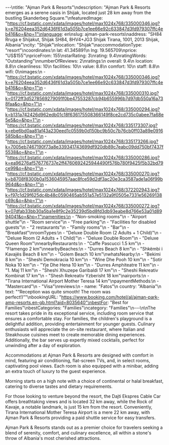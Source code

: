 ---\ntitle: "Ajman Park & Resorts"\ndescription: "Ajman Park & Resorts emerges as a serene oasis in Shijak, located just 28 km away from the bustling Skanderbeg Square."\nfeaturedImage: "https://cf.bstatic.com/xdata/images/hotel/max1024x768/335000346.jpg?k=e76204eea352d6436f61d3a505b7ce1ee66e92c633847d3fd979307ffc4eb416&o=&hp=1"\nlanguage: en\nslug: ajman-park-resorts\naddress: "SH84 Rruga e Shijakut, Shijak SH84, 8HV4+JG3 Shijak Tirana, 1001, 2013 Shijak, Albania"\ncity: "Shijak"\nlocation: "Shijak"\naccommodationType: "resort"\ncoordinates:\n  lat: 41.345891\n  lng: 19.565709\nprice: "US$155"\npriceFrom: 155\nstarRating: 3\nrating: 9.4\nratingWords: "Outstanding"\nnumberOfReviews: 2\nratings:\n  overall: 9.4\n  location: 8.8\n  cleanliness: 10\n  facilities: 10\n  value: 8.8\n  comfort: 10\n  staff: 8.8\n  wifi: 0\nimages:\n  - "https://cf.bstatic.com/xdata/images/hotel/max1024x768/335000346.jpg?k=e76204eea352d6436f61d3a505b7ce1ee66e92c633847d3fd979307ffc4eb416&o=&hp=1"\n  - "https://cf.bstatic.com/xdata/images/hotel/max1024x768/335000310.jpg?k=0172ff3d5278569279091f0be47553287cb94b655996b7d97db550a16a738faa&o=&hp=1"\n  - "https://cf.bstatic.com/xdata/images/hotel/max1024x768/335000294.jpg?k=b131a742426d962edb01c18f636175508366149f8ce2cd735c0abee7fa68e5e5&o=&hp=1"\n  - "https://cf.bstatic.com/xdata/images/hotel/max1024x768/335173307.jpg?k=ebe6bd0aa81af43a230eed1c0559b0d150bc9b50c7b76cb0ff03a89e0916585b&o=&hp=1"\n  - "https://cf.bstatic.com/xdata/images/hotel/max1024x768/335173266.jpg?k=7005eb7467190f73a8e339341743699df920db89c7eabc09dd750bf7437f5538&o=&hp=1"\n  - "https://cf.bstatic.com/xdata/images/hotel/max1024x768/335000286.jpg?k=ea96276af576776737e2ff4760692425944490f576b780f9425f5b32bd79ce99&o=&hp=1"\n  - "https://cf.bstatic.com/xdata/images/hotel/max1024x768/335000270.jpg?k=b8708f8300b0a1536045957aac8fce59d2df3ac20e3ca3587ade1a06f99b964d&o=&hp=1"\n  - "https://cf.bstatic.com/xdata/images/hotel/max1024x768/372202943.jpg?k=f97c1d29f625dc4b48c0590465ab551a57e5132a9f0505e7331e56269138c69c&o=&hp=1"\n  - "https://cf.bstatic.com/xdata/images/hotel/max1024x768/335000272.jpg?k=07dfab33bb30a5ba1e8f9c2e35239d5bd8fd3db93eabe8d766e53a01d8994041&o=&hp=1"\namenities:\n  - "Non-smoking rooms"\n  - "Airport shuttle"\n  - "Room service"\n  - "Free parking"\n  - "Facilities for disabled guests"\n  - "2 restaurants"\n  - "Family rooms"\n  - "Bar"\n  - "Breakfast"\nroomTypes:\n  - "Deluxe Double Room (2 Adults + 1 Child)"\n  - "Deluxe Room (2 Adults + 1 Child)"\n  - "Deluxe Double Room"\n  - "Deluxe Queen Room"\nnearbyRestaurants:\n  - "Caffe Pascucci 1.5 km"\n  - "Flamengo 2 km"\nnearbyBeaches:\n  - "Durres Beach 8 km"\n  - "Shkëmbi i Kavajës Beach 8 km"\n  - "Golem Beach 10 km"\nwhatsNearby:\n  - "Bekimi 8 km"\n  - "Sheshi Demokracia 10 km"\n  - "Wine Dhe Pooh 10 km"\n  - "Sotir Noka 10 km"\n  - "Yje Dhe Hena 10 km"\n  - "Durres Amphiteatre 11 km"\n  - "1. Maj 11 km"\n  - "Sheshi Xhuzepe Garibaldi 17 km"\n  - "Sheshi Rekreativ Kombinat 17 km"\n  - "Shesh Rekreativ Yzberisht 18 km"\nairports:\n  - "Tirana International Airport Mother Teresa 14 km"\npaymentMethods:\n  - "Mastercard"\n  - "Visa"\nreviews:\n  - name: "Fatos"\n    country: "Albania"\n    text: "“Reception was quite smooth! The room was perfect!)”"\nbookingURL: "https://www.booking.com/hotel/al/ajman-park-amp-resorts.en-gb.html?aid=8035640"\nbestFor: "Best for Families"\nbestCategories: "Families"\ncategory: "Families"\n---\n\nThe resort takes pride in its exceptional service, including room service that ensures a comfortable stay. For families, the children's playground is a delightful addition, providing entertainment for younger guests. Culinary enthusiasts will appreciate the on-site restaurant, where Italian and Steakhouse cuisines meet to create memorable dining experiences. Additionally, the bar serves up expertly mixed cocktails, perfect for unwinding after a day of exploration.

Accommodations at Ajman Park & Resorts are designed with comfort in mind, featuring air conditioning, flat-screen TVs, and, in select rooms, captivating pool views. Each room is also equipped with a minibar, adding an extra touch of luxury to the guest experience.

Morning starts on a high note with a choice of continental or halal breakfast, catering to diverse tastes and dietary requirements. 

For those looking to venture beyond the resort, the Dajti Ekspres Cable Car offers breathtaking views and is located 32 km away, while the Rock of Kavaje, a notable landmark, is just 15 km from the resort. Conveniently, Tirana International Mother Teresa Airport is a mere 22 km away, with Ajman Park & Resorts providing a paid shuttle service for easy transfers.

Ajman Park & Resorts stands out as a premier choice for travelers seeking a blend of serenity, comfort, and culinary excellence, all within a stone's throw of Albania's most cherished attractions.
